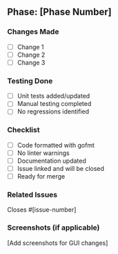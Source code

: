 ## Phase: [Phase Number]

### Changes Made
- [ ] Change 1
- [ ] Change 2
- [ ] Change 3

### Testing Done
- [ ] Unit tests added/updated
- [ ] Manual testing completed
- [ ] No regressions identified

### Checklist
- [ ] Code formatted with gofmt
- [ ] No linter warnings
- [ ] Documentation updated
- [ ] Issue linked and will be closed
- [ ] Ready for merge

### Related Issues
Closes #[issue-number]

### Screenshots (if applicable)
[Add screenshots for GUI changes]
